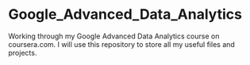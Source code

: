 # Google_Advanced_Data_Analytics

Working through my Google Advanced Data Analytics course on coursera.com.  I will use this repository to store all my useful files and projects.
